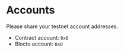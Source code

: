 # Accounts

Please share your testnet account addresses.

- Contract account: `0x0`
- Blocto account: `0x0`